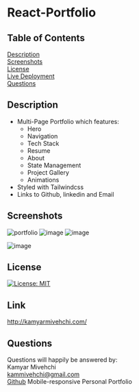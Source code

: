 # React-Portfolio

## Table of Contents
[Description](#Description)
 <br>
[Screenshots](#screenshots)
 <br>
 [License](#license)
 <br>
[Live Deployment](#Link )
 <br>
[Questions](#questions)
 
 
 ## Description
 - Multi-Page Portfolio which features:
    - Hero
    - Navigation
    - Tech Stack
    - Resume
    - About
    - State Management
    - Project Gallery
    - Animations
 - Styled with Tailwindcss
 - Links to Github, linkedin and Email
   
 ## Screenshots
![portfolio](https://user-images.githubusercontent.com/90432404/158003777-8bf2775d-5055-4542-a86d-455b70dd2882.gif)
![image](https://user-images.githubusercontent.com/90432404/158003818-33e86766-64c2-4d9e-8730-c6d50539b5f2.png)
![image](https://user-images.githubusercontent.com/90432404/158003822-ed570483-3197-4831-beae-6ec0248d825a.png)

![image](https://user-images.githubusercontent.com/90432404/158003829-9e8ef5da-2dc6-4843-9b9a-528c2d7edd32.png)



## License 
[![License: MIT](https://img.shields.io/badge/License-MIT-yellow.svg)](https://opensource.org/licenses/MIT)

## Link
http://kamyarmivehchi.com/

## Questions

Questions will happily be answered by:
<br>
Kamyar Mivehchi
<br>
[kammivehchi@gmail.com](mailto:kammivehchi@gmail.com)
<br>
[Github](https://github.com/Kam-Mivehchi)
Mobile-responsive Personal Portfolio


